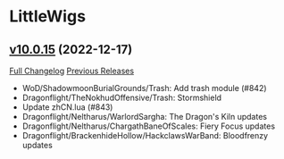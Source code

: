 # LittleWigs

## [v10.0.15](https://github.com/BigWigsMods/LittleWigs/tree/v10.0.15) (2022-12-17)
[Full Changelog](https://github.com/BigWigsMods/LittleWigs/compare/v10.0.14...v10.0.15) [Previous Releases](https://github.com/BigWigsMods/LittleWigs/releases)

- WoD/ShadowmoonBurialGrounds/Trash: Add trash module (#842)  
- Dragonflight/TheNokhudOffensive/Trash: Stormshield  
- Update zhCN.lua (#843)  
- Dragonflight/Neltharus/WarlordSargha: The Dragon's Kiln updates  
- Dragonflight/Neltharus/ChargathBaneOfScales: Fiery Focus updates  
- Dragonflight/BrackenhideHollow/HackclawsWarBand: Bloodfrenzy updates  
